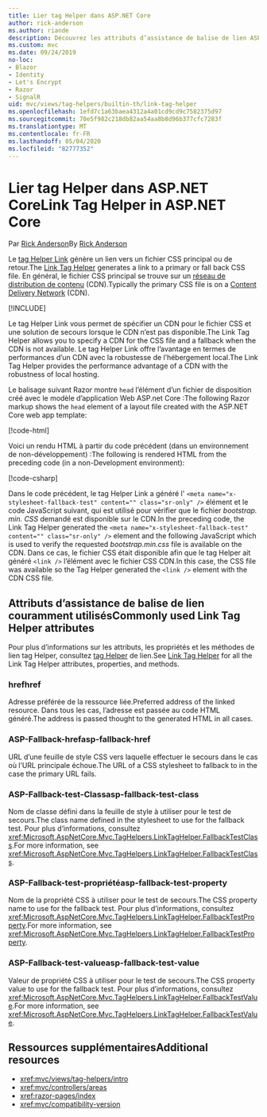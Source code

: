 ```yaml
---
title: Lier tag Helper dans ASP.NET Core
author: rick-anderson
ms.author: riande
description: Découvrez les attributs d’assistance de balise de lien ASP.NET Core et le rôle joué par chaque attribut lors de l’extension du comportement de la balise de lien HTML.
ms.custom: mvc
ms.date: 09/24/2019
no-loc:
- Blazor
- Identity
- Let's Encrypt
- Razor
- SignalR
uid: mvc/views/tag-helpers/builtin-th/link-tag-helper
ms.openlocfilehash: 1efd7c1a63baea4312a4a01cd9cd9c7582375d97
ms.sourcegitcommit: 70e5f982c218db82aa54aa8b8d96b377cfc7283f
ms.translationtype: MT
ms.contentlocale: fr-FR
ms.lasthandoff: 05/04/2020
ms.locfileid: "82777352"
---
```

# <a name="link-tag-helper-in-aspnet-core"></a><span data-ttu-id="e647f-103">Lier tag Helper dans ASP.NET Core</span><span class="sxs-lookup"><span data-stu-id="e647f-103">Link Tag Helper in ASP.NET Core</span></span>

<span data-ttu-id="e647f-104">Par [Rick Anderson](https://twitter.com/RickAndMSFT)</span><span class="sxs-lookup"><span data-stu-id="e647f-104">By [Rick Anderson](https://twitter.com/RickAndMSFT)</span></span>

<span data-ttu-id="e647f-105">Le [tag Helper Link](xref:Microsoft.AspNetCore.Mvc.TagHelpers.LinkTagHelper) génère un lien vers un fichier CSS principal ou de retour.</span><span class="sxs-lookup"><span data-stu-id="e647f-105">The [Link Tag Helper](xref:Microsoft.AspNetCore.Mvc.TagHelpers.LinkTagHelper) generates a link to a primary or fall back CSS file.</span></span> <span data-ttu-id="e647f-106">En général, le fichier CSS principal se trouve sur un [réseau de distribution de contenu](/office365/enterprise/content-delivery-networks#what-exactly-is-a-cdn) (CDN).</span><span class="sxs-lookup"><span data-stu-id="e647f-106">Typically the primary CSS file is on a [Content Delivery Network](/office365/enterprise/content-delivery-networks#what-exactly-is-a-cdn) (CDN).</span></span>

[!INCLUDE[](~/includes/cdn.md)]

<span data-ttu-id="e647f-107">Le tag Helper Link vous permet de spécifier un CDN pour le fichier CSS et une solution de secours lorsque le CDN n’est pas disponible.</span><span class="sxs-lookup"><span data-stu-id="e647f-107">The Link Tag Helper allows you to specify a CDN for the CSS file and a fallback when the CDN is not available.</span></span> <span data-ttu-id="e647f-108">Le tag Helper Link offre l’avantage en termes de performances d’un CDN avec la robustesse de l’hébergement local.</span><span class="sxs-lookup"><span data-stu-id="e647f-108">The Link Tag Helper provides the performance advantage of a CDN with the robustness of local hosting.</span></span>

<span data-ttu-id="e647f-109">Le balisage suivant Razor montre `head` l’élément d’un fichier de disposition créé avec le modèle d’application Web ASP.net Core :</span><span class="sxs-lookup"><span data-stu-id="e647f-109">The following Razor markup shows the `head` element of a layout file created with the ASP.NET Core web app template:</span></span>

[!code-html[](link-tag-helper/sample/_Layout.cshtml?name=snippet)]

<span data-ttu-id="e647f-110">Voici un rendu HTML à partir du code précédent (dans un environnement de non-développement) :</span><span class="sxs-lookup"><span data-stu-id="e647f-110">The following is rendered HTML from the preceding code (in a non-Development environment):</span></span>

[!code-csharp[](link-tag-helper/sample/HtmlPage1.html)]

<span data-ttu-id="e647f-111">Dans le code précédent, le tag Helper Link a généré l' `<meta name="x-stylesheet-fallback-test" content="" class="sr-only" />` élément et le code JavaScript suivant, qui est utilisé pour vérifier que le fichier *bootstrap. min. CSS* demandé est disponible sur le CDN.</span><span class="sxs-lookup"><span data-stu-id="e647f-111">In the preceding code, the Link Tag Helper generated the `<meta name="x-stylesheet-fallback-test" content="" class="sr-only" />` element and the following JavaScript which is used to verify the requested *bootstrap.min.css* file is available on the CDN.</span></span> <span data-ttu-id="e647f-112">Dans ce cas, le fichier CSS était disponible afin que le tag Helper ait généré `<link />` l’élément avec le fichier CSS CDN.</span><span class="sxs-lookup"><span data-stu-id="e647f-112">In this case, the CSS file was available so the Tag Helper generated the `<link />` element with the CDN CSS file.</span></span>

## <a name="commonly-used-link-tag-helper-attributes"></a><span data-ttu-id="e647f-113">Attributs d’assistance de balise de lien couramment utilisés</span><span class="sxs-lookup"><span data-stu-id="e647f-113">Commonly used Link Tag Helper attributes</span></span>

<span data-ttu-id="e647f-114">Pour plus d’informations sur les attributs, les propriétés et les méthodes de lien tag Helper, consultez [tag Helper](xref:Microsoft.AspNetCore.Mvc.TagHelpers.LinkTagHelper) de lien.</span><span class="sxs-lookup"><span data-stu-id="e647f-114">See [Link Tag Helper](xref:Microsoft.AspNetCore.Mvc.TagHelpers.LinkTagHelper)  for all the Link Tag Helper attributes, properties, and methods.</span></span>

### <a name="href"></a><span data-ttu-id="e647f-115">href</span><span class="sxs-lookup"><span data-stu-id="e647f-115">href</span></span>

<span data-ttu-id="e647f-116">Adresse préférée de la ressource liée.</span><span class="sxs-lookup"><span data-stu-id="e647f-116">Preferred address of the linked resource.</span></span> <span data-ttu-id="e647f-117">Dans tous les cas, l’adresse est passée au code HTML généré.</span><span class="sxs-lookup"><span data-stu-id="e647f-117">The address is passed thought to the generated HTML in all cases.</span></span>

### <a name="asp-fallback-href"></a><span data-ttu-id="e647f-118">ASP-Fallback-href</span><span class="sxs-lookup"><span data-stu-id="e647f-118">asp-fallback-href</span></span>

<span data-ttu-id="e647f-119">URL d’une feuille de style CSS vers laquelle effectuer le secours dans le cas où l’URL principale échoue.</span><span class="sxs-lookup"><span data-stu-id="e647f-119">The URL of a CSS stylesheet to fallback to in the case the primary URL fails.</span></span>

### <a name="asp-fallback-test-class"></a><span data-ttu-id="e647f-120">ASP-Fallback-test-Class</span><span class="sxs-lookup"><span data-stu-id="e647f-120">asp-fallback-test-class</span></span>

<span data-ttu-id="e647f-121">Nom de classe défini dans la feuille de style à utiliser pour le test de secours.</span><span class="sxs-lookup"><span data-stu-id="e647f-121">The class name defined in the stylesheet to use for the fallback test.</span></span> <span data-ttu-id="e647f-122">Pour plus d’informations, consultez <xref:Microsoft.AspNetCore.Mvc.TagHelpers.LinkTagHelper.FallbackTestClass>.</span><span class="sxs-lookup"><span data-stu-id="e647f-122">For more information, see <xref:Microsoft.AspNetCore.Mvc.TagHelpers.LinkTagHelper.FallbackTestClass>.</span></span>

### <a name="asp-fallback-test-property"></a><span data-ttu-id="e647f-123">ASP-Fallback-test-propriété</span><span class="sxs-lookup"><span data-stu-id="e647f-123">asp-fallback-test-property</span></span>

<span data-ttu-id="e647f-124">Nom de la propriété CSS à utiliser pour le test de secours.</span><span class="sxs-lookup"><span data-stu-id="e647f-124">The CSS property name to use for the fallback test.</span></span> <span data-ttu-id="e647f-125">Pour plus d’informations, consultez <xref:Microsoft.AspNetCore.Mvc.TagHelpers.LinkTagHelper.FallbackTestProperty>.</span><span class="sxs-lookup"><span data-stu-id="e647f-125">For more information, see <xref:Microsoft.AspNetCore.Mvc.TagHelpers.LinkTagHelper.FallbackTestProperty>.</span></span>

### <a name="asp-fallback-test-value"></a><span data-ttu-id="e647f-126">ASP-Fallback-test-value</span><span class="sxs-lookup"><span data-stu-id="e647f-126">asp-fallback-test-value</span></span>

<span data-ttu-id="e647f-127">Valeur de propriété CSS à utiliser pour le test de secours.</span><span class="sxs-lookup"><span data-stu-id="e647f-127">The CSS property value to use for the fallback test.</span></span> <span data-ttu-id="e647f-128">Pour plus d’informations, consultez <xref:Microsoft.AspNetCore.Mvc.TagHelpers.LinkTagHelper.FallbackTestValue>.</span><span class="sxs-lookup"><span data-stu-id="e647f-128">For more information, see <xref:Microsoft.AspNetCore.Mvc.TagHelpers.LinkTagHelper.FallbackTestValue>.</span></span>

## <a name="additional-resources"></a><span data-ttu-id="e647f-129">Ressources supplémentaires</span><span class="sxs-lookup"><span data-stu-id="e647f-129">Additional resources</span></span>

* <xref:mvc/views/tag-helpers/intro>
* <xref:mvc/controllers/areas>
* <xref:razor-pages/index>
* <xref:mvc/compatibility-version>
